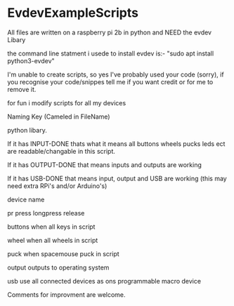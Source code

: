 # EvdevExampleScripts
All files are written on a raspberry pi 2b in python and NEED the evdev Libary 

the command line statment i usede to install evdev is:- "sudo apt install python3-evdev"

I'm unable to create scripts, so yes I've probably used your code (sorry), if you recognise your code/snippes tell me if you want credit or for me to remove it.

for fun i modify scripts for all my devices

Naming Key (Cameled in FileName)

python libary. 

If it has INPUT-DONE  thats what it means all buttons wheels pucks leds ect are readable/changable in this script.

If it has OUTPUT-DONE that means inputs and outputs are working 

If it has USB-DONE    that means input, output and USB are working (this may need extra RPi's and/or Arduino's)

device name

pr		press longpress release 

buttons 	when all keys in script

wheel		when all wheels in script

puck		when spacemouse puck in script


output		outputs to operating system 

usb		use all connected devices as ons programmable macro device 


Comments for improvment are welcome.
